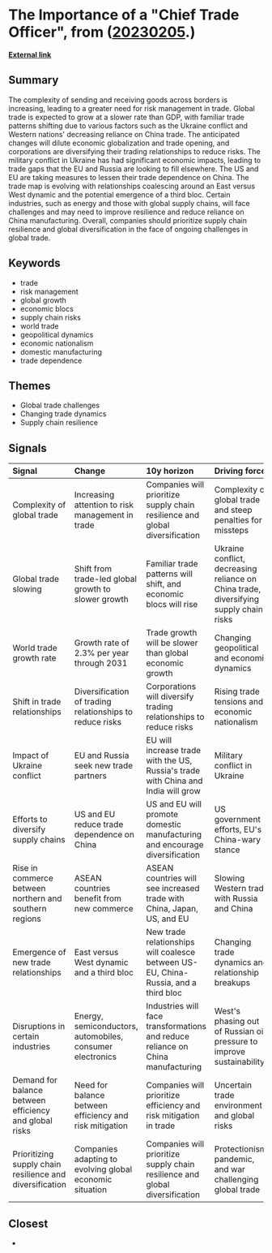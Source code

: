 # __The Importance of a "Chief Trade Officer"__, from ([20230205](https://kghosh.substack.com/p/20230205).)

__[External link](https://www.bcg.com/publications/2023/protectionism-pandemic-war-and-future-of-trade?utm_source=substack&utm_medium=email)__



## Summary

The complexity of sending and receiving goods across borders is increasing, leading to a greater need for risk management in trade. Global trade is expected to grow at a slower rate than GDP, with familiar trade patterns shifting due to various factors such as the Ukraine conflict and Western nations' decreasing reliance on China trade. The anticipated changes will dilute economic globalization and trade opening, and corporations are diversifying their trading relationships to reduce risks. The military conflict in Ukraine has had significant economic impacts, leading to trade gaps that the EU and Russia are looking to fill elsewhere. The US and EU are taking measures to lessen their trade dependence on China. The trade map is evolving with relationships coalescing around an East versus West dynamic and the potential emergence of a third bloc. Certain industries, such as energy and those with global supply chains, will face challenges and may need to improve resilience and reduce reliance on China manufacturing. Overall, companies should prioritize supply chain resilience and global diversification in the face of ongoing challenges in global trade.

## Keywords

* trade
* risk management
* global growth
* economic blocs
* supply chain risks
* world trade
* geopolitical dynamics
* economic nationalism
* domestic manufacturing
* trade dependence

## Themes

* Global trade challenges
* Changing trade dynamics
* Supply chain resilience

## Signals

| Signal                                                   | Change                                                    | 10y horizon                                                                         | Driving force                                                                         |
|:---------------------------------------------------------|:----------------------------------------------------------|:------------------------------------------------------------------------------------|:--------------------------------------------------------------------------------------|
| Complexity of global trade                               | Increasing attention to risk management in trade          | Companies will prioritize supply chain resilience and global diversification        | Complexity of global trade and steep penalties for missteps                           |
| Global trade slowing                                     | Shift from trade-led global growth to slower growth       | Familiar trade patterns will shift, and economic blocs will rise                    | Ukraine conflict, decreasing reliance on China trade, diversifying supply chain risks |
| World trade growth rate                                  | Growth rate of 2.3% per year through 2031                 | Trade growth will be slower than global economic growth                             | Changing geopolitical and economic dynamics                                           |
| Shift in trade relationships                             | Diversification of trading relationships to reduce risks  | Corporations will diversify trading relationships to reduce risks                   | Rising trade tensions and economic nationalism                                        |
| Impact of Ukraine conflict                               | EU and Russia seek new trade partners                     | EU will increase trade with the US, Russia's trade with China and India will grow   | Military conflict in Ukraine                                                          |
| Efforts to diversify supply chains                       | US and EU reduce trade dependence on China                | US and EU will promote domestic manufacturing and encourage diversification         | US government efforts, EU's China-wary stance                                         |
| Rise in commerce between northern and southern regions   | ASEAN countries benefit from new commerce                 | ASEAN countries will see increased trade with China, Japan, US, and EU              | Slowing Western trade with Russia and China                                           |
| Emergence of new trade relationships                     | East versus West dynamic and a third bloc                 | New trade relationships will coalesce between US-EU, China-Russia, and a third bloc | Changing trade dynamics and relationship breakups                                     |
| Disruptions in certain industries                        | Energy, semiconductors, automobiles, consumer electronics | Industries will face transformations and reduce reliance on China manufacturing     | West's phasing out of Russian oil, pressure to improve sustainability                 |
| Demand for balance between efficiency and global risks   | Need for balance between efficiency and risk mitigation   | Companies will prioritize efficiency and risk mitigation in trade                   | Uncertain trade environment and global risks                                          |
| Prioritizing supply chain resilience and diversification | Companies adapting to evolving global economic situation  | Companies will prioritize supply chain resilience and global diversification        | Protectionism, pandemic, and war challenging global trade                             |

## Closest

* 
